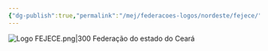 ```yaml
---
{"dg-publish":true,"permalink":"/mej/federacoes-logos/nordeste/fejece/"}
---
```


![Logo FEJECE.png|300](/img/user/Imagens/Logos%20das%20Federa%C3%A7%C3%B5es/Logo%20FEJECE.png)
Federação do estado do Ceará